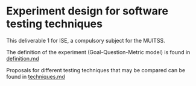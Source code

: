 # Experiment design for software testing techniques
This deliverable 1 for ISE, a compulsory subject for the MUITSS.

The definition of the experiment (Goal-Question-Metric model) is found in [definition.md](definition.md)

Proposals for different testing techniques that may be compared can be found in [techniques.md](techniques.md)
